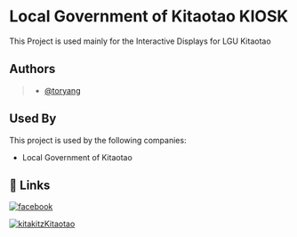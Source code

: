 
# Local Government of Kitaotao KIOSK

This Project is used mainly for the Interactive Displays for LGU Kitaotao

## Authors

> - [@toryang](https://www.github.com/toryang2) 


## Used By

This project is used by the following companies:

- Local Government of Kitaotao
## 🔗 Links
[![facebook](https://img.shields.io/badge/FACEBOOK-0A66C2?style=for-the-badge&logo=facebook&logoColor=white)](https://www.facebook.com/wowkitaotao/)

[![kitakitzKitaotao](https://massokitaotao.net/wp-content/uploads/2025/01/mergeLogo128.png)](https://lgukitaotao.com/)
